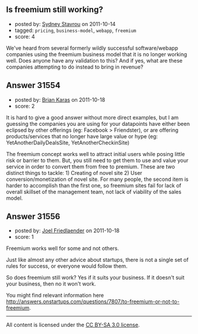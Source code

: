 ## Is freemium still working?

- posted by: [Sydney Stavrou](https://stackexchange.com/users/-1/13853-sydney-stavrou) on 2011-10-14
- tagged: `pricing`, `business-model`, `webapp`, `freemium`
- score: 4

We've heard from several formerly wildly successful software/webapp companies using the freemium business model that it is no longer working well.  Does anyone have any validation to this?  And if yes, what are these companies attempting to do instead to bring in revenue?


## Answer 31554

- posted by: [Brian Karas](https://stackexchange.com/users/-1/8465-brian-karas) on 2011-10-18
- score: 2

It is hard to give a good answer without more direct examples, but I am guessing the companies you are using for your datapoints have either been eclipsed by other offerings (eg: Facebook > Friendster), or are offering products/services that no longer have large value or hype (eg: YetAnotherDailyDealsSite, YetAnotherCheckinSite)

The freemium concept works well to attract initial users while posing little risk or barrier to them.  But, you still need to get them to use and value your service in order to convert them from free to premium.  These are two distinct things to tackle: 1) Creating of novel site 2) User conversion/monetization of novel site.  For many people, the second item is harder to accomplish than the first one, so freemium sites fail for lack of overall skillset of the management team, not lack of viability of the sales model.



## Answer 31556

- posted by: [Joel Friedlaender](https://stackexchange.com/users/-1/5543-joel-friedlaender) on 2011-10-18
- score: 1

Freemium works well for some and not others. 

Just like almost any other advice about startups, there is not a single set of rules for success, or everyone would follow them.

So does freemium still work? Yes if it suits your business. If it doesn't suit your business, then no it won't work.

You might find relevant information here http://answers.onstartups.com/questions/7807/to-freemium-or-not-to-freemium.



---

All content is licensed under the [CC BY-SA 3.0 license](https://creativecommons.org/licenses/by-sa/3.0/).
